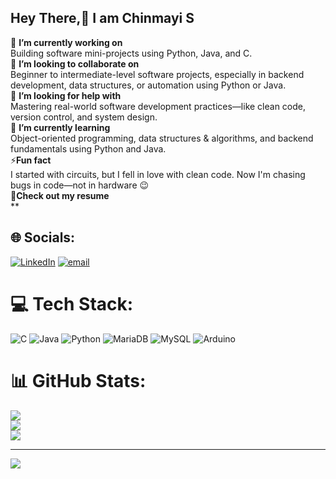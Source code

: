   ## Hey There,👋 I am Chinmayi S
 🔭 **I’m currently working on**<br>Building software mini-projects using Python, Java, and C.<br> 👯 **I’m looking to collaborate on**<br>Beginner to intermediate-level software projects, especially in backend development, data structures, or automation using Python or Java.<br>🤝 **I’m looking for help with**<br>Mastering real-world software development practices—like clean code, version control, and system design.<br> 🌱 **I’m currently learning**<br>Object-oriented programming, data structures & algorithms, and backend fundamentals using Python and Java. <br>⚡**Fun fact**<br>I started with circuits, but I fell in love with clean code. Now I'm chasing bugs in code—not in hardware 😉<br>📄**Check out my resume**<br>
**

## 🌐 Socials:
[![LinkedIn](https://img.shields.io/badge/LinkedIn-%230077B5.svg?logo=linkedin&logoColor=white)](https://linkedin.com/in/https://www.linkedin.com/in/chinmayi-s) [![email](https://img.shields.io/badge/Email-D14836?logo=gmail&logoColor=white)](mailto:chinmayisiddaiah2004@gmail.com) 

# 💻 Tech Stack:
![C](https://img.shields.io/badge/c-%2300599C.svg?style=flat&logo=c&logoColor=white) ![Java](https://img.shields.io/badge/java-%23ED8B00.svg?style=flat&logo=openjdk&logoColor=white) ![Python](https://img.shields.io/badge/python-3670A0?style=flat&logo=python&logoColor=ffdd54) ![MariaDB](https://img.shields.io/badge/MariaDB-003545?style=flat&logo=mariadb&logoColor=white) ![MySQL](https://img.shields.io/badge/mysql-4479A1.svg?style=flat&logo=mysql&logoColor=white) ![Arduino](https://img.shields.io/badge/-Arduino-00979D?style=flat&logo=Arduino&logoColor=white)
# 📊 GitHub Stats:
![](https://github-readme-stats.vercel.app/api?username=ChinmayiS09&theme=dark&hide_border=false&include_all_commits=true&count_private=false)<br/>
![](https://nirzak-streak-stats.vercel.app/?user=ChinmayiS09&theme=dark&hide_border=false)<br/>
![](https://github-readme-stats.vercel.app/api/top-langs/?username=ChinmayiS09&theme=dark&hide_border=false&include_all_commits=true&count_private=false&layout=compact)

---
[![](https://visitcount.itsvg.in/api?id=ChinmayiS09&icon=0&color=0)](https://visitcount.itsvg.in)

